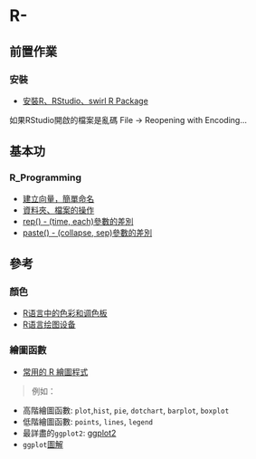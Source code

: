 # R-

## 前置作業

### 安裝

* [安裝R、RStudio、swirl R Package](https://github.com/Jiaaa1014/R-/blob/master/installation.R)

如果RStudio開啟的檔案是亂碼
File -> Reopening with Encoding...

## 基本功

### R_Programming

* [建立向量，簡單命名](https://github.com/Jiaaa1014/R-/blob/master/R_programming/R_Pro01-04.R#L2)
* [資料夾、檔案的操作](https://github.com/Jiaaa1014/R-/blob/master/R_programming/R_Pro01-04.R#L23)
* [rep() - (time, each)參數的差別](https://github.com/Jiaaa1014/R-/blob/master/R_programming/R_Pro01-04.R#L89)
* [paste() - (collapse, sep)參數的差別](https://github.com/Jiaaa1014/R-/blob/master/R_programming/R_Pro01-04.R#L118)







## 參考
### 顏色

* [R语言中的色彩和调色板](http://iccm.cc/colors-and-palettes-in-r-language/)
* [R语言绘图设备](http://blog.csdn.net/hongweigg/article/details/45242383)

### 繪圖函數

* [常用的 R 繪圖程式](http://web.ntpu.edu.tw/~cflin/Teach/R/R06EN06Graphics.pdf)

> 例如：
 * 高階繪圖函數: `plot`,`hist`, `pie`, `dotchart`, `barplot`, `boxplot`
 * 低階繪圖函數: `points`, `lines`, `legend`
 * 最詳盡的`ggplot2`: [ggplot2](http://ggplot2.tidyverse.org/index.html)
 * `ggplot`[圖解](https://www.rstudio.com/wp-content/uploads/2015/03/ggplot2-cheatsheet.pdf)
